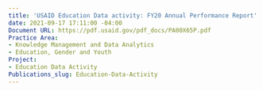```yaml
---
title: 'USAID Education Data activity: FY20 Annual Performance Report'
date: 2021-09-17 17:11:00 -04:00
Document URL: https://pdf.usaid.gov/pdf_docs/PA00X65P.pdf
Practice Area:
- Knowledge Management and Data Analytics
- Education, Gender and Youth
Project:
- Education Data Activity
Publications_slug: Education-Data-Activity
---
```


